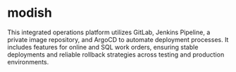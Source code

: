 # modish
This integrated operations platform utilizes GitLab, Jenkins Pipeline, a private image repository, and ArgoCD to automate deployment processes. It includes features for online and SQL work orders, ensuring stable deployments and reliable rollback strategies across testing and production environments.
